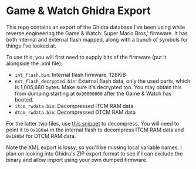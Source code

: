Game & Watch Ghidra Export
==========================
This repo contains an export of the Ghidra database I've been using while
reverse engineering the Game & Watch: Super Mario Bros,' firmware. It has
both internal and external flash mapped, along with a bunch of symbols for
things I've looked at.

To use this, you will first need to supply bits of the firmware (put it alongside
the .xml file):

- `int_flash.bin`: Internal flash firmware, 128KiB
- `ext_flash_decrypted.bin`: External flash data, only the used parts, which is
  1,005,680 bytes. Make sure it's decrypted too. You may obtain this from
  dumping starting at `0x90000000` after the Game & Watch has booted.
- `itcm_rwdata.bin`: Decompressed ITCM RAM data
- `dtcm_rwdata.bin`: Decompressed DTCM RAM data

For the latter two files, use [this snippet](https://gist.github.com/GMMan/be54eff20731cbe4aba6756fd459349e)
to decompress. You will need to point it to `0x180a4` in the internal flash to
decompress ITCM RAM data and `0x180b4` for DTCM RAM data.

Note the XML export is lossy, so you'll be missing local variable names. I plan
on looking into Ghidra's ZIP export format to see if I can exclude the binary
and allow import using your own dumped firmware.
